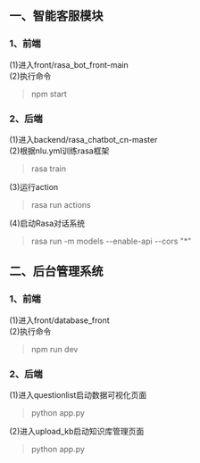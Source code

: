## 一、智能客服模块
### 1、前端
(1)进入front/rasa_bot_front-main<br/>
(2)执行命令
> npm start
### 2、后端
(1)进入backend/rasa_chatbot_cn-master<br/>
(2)根据nlu.yml训练rasa框架
> rasa train

(3)运行action
> rasa run actions

(4)启动Rasa对话系统
>rasa run -m models --enable-api --cors "*"

## 二、后台管理系统
### 1、前端
(1)进入front/database_front<br/>
(2)执行命令
> npm run dev

### 2、后端
(1)进入questionlist启动数据可视化页面
> python app.py

(2)进入upload_kb启动知识库管理页面
> python app.py


